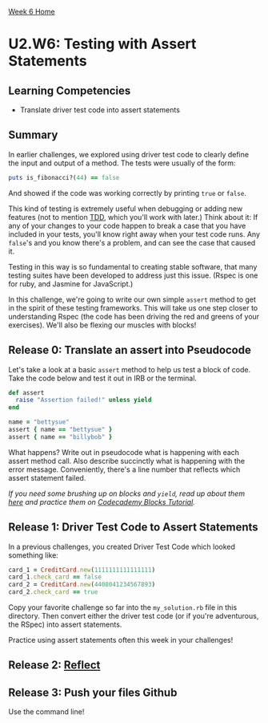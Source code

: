 [Week 6 Home](../)

# U2.W6: Testing with Assert Statements

## Learning Competencies
- Translate driver test code into assert statements

## Summary

In earlier challenges, we explored using driver test code to clearly define the input and output of a method.  The tests were usually of the form:

```ruby
puts is_fibonacci?(44) == false
```

And showed if the code was working correctly by printing `true` or `false`.

This kind of testing is extremely useful when debugging or adding new features (not to mention [TDD](http://en.wikipedia.org/wiki/Test-driven_development), which you'll work with later.)  Think about it: If any of your changes to your code happen to break a case that you have included in your tests, you'll know right away when your test code runs.  Any `false`'s and you know there's a problem, and can see the case that caused it.

Testing in this way is so fundamental to creating stable software, that many testing suites have been developed to address just this issue. (Rspec is one for ruby, and Jasmine for JavaScript.)

In this challenge, we're going to write our own simple `assert` method to get in the spirit of these testing frameworks.  This will take us one step closer to understanding Rspec (the code has been driving the red and greens of your exercises).  We'll also be flexing our muscles with blocks!

## Release 0: Translate an assert into Pseudocode 
Let's take a look at a basic `assert` method to help us test a block of code.  Take the code below and test it out in IRB or the terminal.

```ruby 
def assert
  raise "Assertion failed!" unless yield
end

name = "bettysue"
assert { name == "bettysue" }
assert { name == "billybob" }
```

What happens?  Write out in pseudocode what is happening with each assert method call.  Also describe succinctly what is happening with the error message. Conveniently, there's a line number that reflects which assert statement failed.

*If you need some brushing up on blocks and `yield`, read up about them [here](http://www.tutorialspoint.com/ruby/ruby_blocks.htm) and practice them on [Codecademy Blocks Tutorial](http://www.codecademy.com/courses/ruby-beginner-en-L3ZCI/0/1).*

## Release 1: Driver Test Code to Assert Statements

In a previous challenges, you created Driver Test Code which looked something like:

```ruby
card_1 = CreditCard.new(1111111111111111)
card_1.check_card == false
card_2 = CreditCard.new(4408041234567893)
card_2.check_card == true
```

Copy your favorite challenge so far into the `my_solution.rb` file in this directory. Then convert either the driver test code (or if you're adventurous, the RSpec) into assert statements. 

Practice using assert statements often this week in your challenges!

## Release 2: [Reflect](https://github.com/Devbootcamp/phase_0_handbook/blob/master/coding-references/reflection-guidelines.md)

## Release 3: Push your files Github
Use the command line!